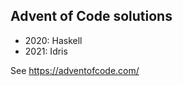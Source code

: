 
Advent of Code solutions
------------------------

* 2020: Haskell
* 2021: Idris

See <https://adventofcode.com/>
